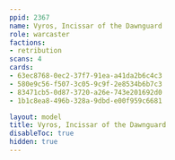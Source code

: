 ```yaml
---
ppid: 2367
name: Vyros, Incissar of the Dawnguard
role: warcaster
factions:
- retribution
scans: 4
cards:
- 63ec8768-0ec2-37f7-91ea-a41da2b6c4c3
- 580e9c56-f507-3c05-9c9f-2e8534b6b7c3
- 83471cb5-0d87-3720-a26e-743e201692d0
- 1b1c8ea8-496b-328a-9dbd-e00f959c6681

layout: model
title: Vyros, Incissar of the Dawnguard
disableToc: true
hidden: true
---
```

